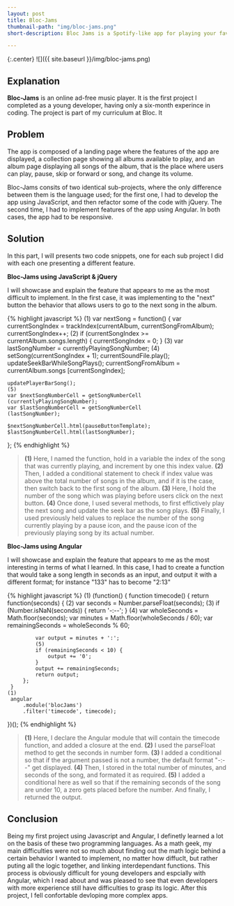 ```yaml
---
layout: post
title: Bloc-Jams
thumbnail-path: "img/bloc-jams.png"
short-description: Bloc Jams is a Spotify-like app for playing your favorite songs online.

---
```


{:.center}
![]({{ site.baseurl }}/img/bloc-jams.png)

## Explanation

**Bloc-Jams** is an online ad-free music player. It is the first project I completed as a young developer, having only a six-month experince in coding. The project is part of my curriculum at Bloc. It

## Problem

The app is composed of a landing page where the features of the app are displayed, a collection page showing all albums available to play, and an album page displaying all songs of the album, that is the place where users can play, pause, skip or forward or song, and change its volume.

Bloc-Jams consits of two identical sub-projects, where the only difference between them is the language used; for the first one, I had to develop the app using JavaScript, and then refactor some of the code with jQuery. The second time, I had to implement features of the app using Angular. In both cases, the app had to be responsive.

## Solution

In this part, I will presents two code snippets, one for each sub project I did with each one presenting a different feature.


**Bloc-Jams using JavaScript & jQuery**

I will showcase and explain the feature that appears to me as the most difficult to implement. In the first case, it was implementing to the "next" button the behavior that allows users to go to the next song in the album.

{% highlight javascript %}
(1)
var nextSong = function() {
    var currentSongIndex = trackIndex(currentAlbum, 
    currentSongFromAlbum);
    currentSongIndex++;
    (2)
    if (currentSongIndex >= currentAlbum.songs.length) {
        currentSongIndex = 0;
    }
    (3)
    var lastSongNumber = currentlyPlayingSongNumber;
    (4)
    setSong(currentSongIndex + 1);
    currentSoundFile.play();
    updateSeekBarWhileSongPlays();
    currentSongFromAlbum = currentAlbum.songs
    [currentSongIndex];
    
    updatePlayerBarSong();
    (5)
    var $nextSongNumberCell = getSongNumberCell
    (currentlyPlayingSongNumber);
    var $lastSongNumberCell = getSongNumberCell
    (lastSongNumber);
    
    $nextSongNumberCell.html(pauseButtonTemplate);
    $lastSongNumberCell.html(lastSongNumber);
};
{% endhighlight %}

>**(1)** Here, I named the function, hold in a variable the index of the song that was currently playing, and increment by one this index value. 
**(2)** Then, I added a conditional statement to check if index value was above the total number of songs in the album, and if it is the case, then switch back to the first song of the album.
**(3)** Here, I hold the number of the song which was playing before users click on the next button.
**(4)** Once done, I used several methods, to first effictively play the next song and update the seek bar as the song plays.
**(5)** Finally, I used previously held values to replace the number of the song currently playing by a pause icon, and the pause icon of the previously playing song by its actual number.


**Bloc-Jams using Angular**

I will showcase and explain the feature that appears to me as the most interesting in terms of what I learned. In this case, I had to create a function that would take a song length in seconds as an input, and output it with a different format; for instance "133" has to become "2:13"  

{% highlight javascript %}
(1)
(function() {
     function timecode() {
         return function(seconds) {
            (2)
             var seconds = Number.parseFloat(seconds);
             (3)
             if (Number.isNaN(seconds)) {
                return '-:--';
             }
             (4)
             var wholeSeconds = Math.floor(seconds);
             var minutes = Math.floor(wholeSeconds / 60);
             var remainingSeconds = wholeSeconds % 60;
                 
             var output = minutes + ':';
             (5)
             if (remainingSeconds < 10) {
                 output += '0';   
             }
             output += remainingSeconds;
             return output;
         };
     }
    (1)
     angular
         .module('blocJams')
         .filter('timecode', timecode);
 })();
{% endhighlight %}

>**(1)** Here, I declare the Angular module that will contain the timecode function, and added a closure at the end.
**(2)** I used the parseFloat method to get the seconds in number form.
**(3)** I added a conditional so that if the argument passed is not a number, the default format "-:--" get displayed.
**(4)** Then, I stored in the total number of minutes, and seconds of the song, and formated it as required. 
**(5)** I added a conditional here as well so that if the remaining seconds of the song are under 10, a zero gets placed before the number. And finally, I returned the output.


## Conclusion

Being my first project using Javascript and Angular, I definetly learned a lot on the basis of these two programming languages. As a math geek, my main difficulties were not so much about finding out the math logic behind a certain behavior I wanted to implement, no matter how diffuclt, but rather puting all the logic together, and linking interdependant functions. This process is obviously difficult for young developers and espcially with Angular, which I read about and was pleased to see that even developers with more experience still have difficulties to grasp its logic. After this project, I fell confortable devloping more complex apps.